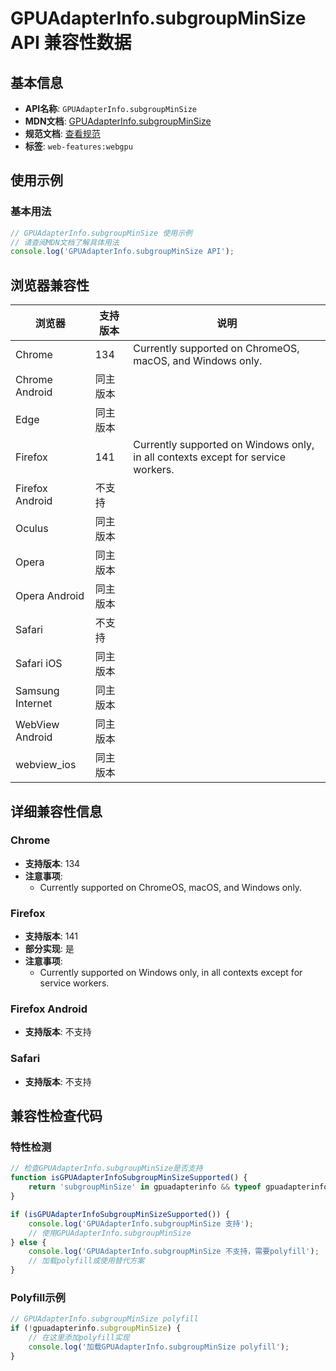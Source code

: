 # GPUAdapterInfo.subgroupMinSize API 兼容性数据

## 基本信息

- **API名称**: `GPUAdapterInfo.subgroupMinSize`
- **MDN文档**: [GPUAdapterInfo.subgroupMinSize](https://developer.mozilla.org/docs/Web/API/GPUAdapterInfo/subgroupMinSize)
- **规范文档**: [查看规范](https://gpuweb.github.io/gpuweb/#dom-gpuadapterinfo-subgroupminsize)
- **标签**: `web-features:webgpu`

## 使用示例

### 基本用法

```javascript
// GPUAdapterInfo.subgroupMinSize 使用示例
// 请查阅MDN文档了解具体用法
console.log('GPUAdapterInfo.subgroupMinSize API');
```

## 浏览器兼容性

| 浏览器 | 支持版本 | 说明 |
|--------|----------|------|
| Chrome | 134 | Currently supported on ChromeOS, macOS, and Windows only. |
| Chrome Android | 同主版本 |  |
| Edge | 同主版本 |  |
| Firefox | 141 | Currently supported on Windows only, in all contexts except for service workers. |
| Firefox Android | 不支持 |  |
| Oculus | 同主版本 |  |
| Opera | 同主版本 |  |
| Opera Android | 同主版本 |  |
| Safari | 不支持 |  |
| Safari iOS | 同主版本 |  |
| Samsung Internet | 同主版本 |  |
| WebView Android | 同主版本 |  |
| webview_ios | 同主版本 |  |

## 详细兼容性信息

### Chrome

- **支持版本**: 134
- **注意事项**:
  - Currently supported on ChromeOS, macOS, and Windows only.

### Firefox

- **支持版本**: 141
- **部分实现**: 是
- **注意事项**:
  - Currently supported on Windows only, in all contexts except for service workers.

### Firefox Android

- **支持版本**: 不支持

### Safari

- **支持版本**: 不支持

## 兼容性检查代码

### 特性检测

```javascript
// 检查GPUAdapterInfo.subgroupMinSize是否支持
function isGPUAdapterInfoSubgroupMinSizeSupported() {
    return 'subgroupMinSize' in gpuadapterinfo && typeof gpuadapterinfo.subgroupMinSize === 'function';
}

if (isGPUAdapterInfoSubgroupMinSizeSupported()) {
    console.log('GPUAdapterInfo.subgroupMinSize 支持');
    // 使用GPUAdapterInfo.subgroupMinSize
} else {
    console.log('GPUAdapterInfo.subgroupMinSize 不支持，需要polyfill');
    // 加载polyfill或使用替代方案
}
```

### Polyfill示例

```javascript
// GPUAdapterInfo.subgroupMinSize polyfill
if (!gpuadapterinfo.subgroupMinSize) {
    // 在这里添加polyfill实现
    console.log('加载GPUAdapterInfo.subgroupMinSize polyfill');
}
```

